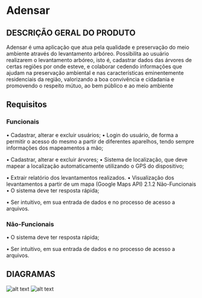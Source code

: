 # Adensar

## DESCRIÇÃO GERAL DO PRODUTO

Adensar é uma aplicação que atua pela qualidade e preservação do meio ambiente através do levantamento arbóreo. Possibilita ao usuário realizarem o levantamento arbóreo, isto é, cadastrar dados das árvores de certas regiões por onde esteve, e colaborar cedendo informações que ajudam na preservação ambiental e nas características eminentemente residenciais da região, valorizando a boa convivência e cidadania e promovendo o respeito mútuo, ao bem público e ao meio ambiente

## Requisitos
### Funcionais

•               Cadastrar, alterar e excluir usuários;
•               Login do usuário, de forma a permitir o acesso do mesmo a partir de diferentes aparelhos, tendo sempre informações dos mapeamentos a mão;
 
•               Cadastrar, alterar e excluir árvores;
•             	Sistema de localização, que deve mapear a localização automaticamente utilizando o GPS do dispositivo;
 
•         Extrair relatório dos levantamentos realizados.
•	Visualização dos levantamentos a partir de um mapa	 (Google Maps API)
 		2.1.2 Não-Funcionais
•               O sistema deve ter resposta rápida;
 
•               Ser intuitivo, em sua entrada de dados e no processo de acesso a arquivos.

### Não-Funcionais
•               O sistema deve ter resposta rápida;
 
•               Ser intuitivo, em sua entrada de dados e no processo de acesso a arquivos.


## DIAGRAMAS
![alt text](http://url/to/diagrama1.png)
![alt text](http://url/to/diagrama2.png)



